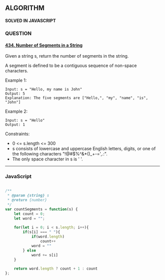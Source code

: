 ## ALGORITHM

#### SOLVED IN JAVASCRIPT
### QUESTION

#### [434. Number of Segments in a String](https://leetcode.com/problems/number-of-segments-in-a-string/)

Given a string s, return the number of segments in the string.

A segment is defined to be a contiguous sequence of non-space characters.

Example 1:

```
Input: s = "Hello, my name is John"
Output: 5
Explanation: The five segments are ["Hello,", "my", "name", "is", "John"]
```

Example 2:

```
Input: s = "Hello"
Output: 1
```

Constraints:

* 0 <= s.length <= 300
* s consists of lowercase and uppercase English letters, digits, or one of the following characters "!@#$%^&*()_+-=',.:".
* The only space character in s is ' '.
-----

### JavaScript

```js

/**
 * @param {string} s
 * @return {number}
 */
var countSegments = function(s) {
    let count = 0;
    let word = "";
    
    for(let i = 0; i < s.length; i++){
        if(s[i] === " "){
            if(word.length)
                count++
            word = ""
        } else
            word += s[i]
    }
    
    return word.length ? count + 1 : count
};

```
